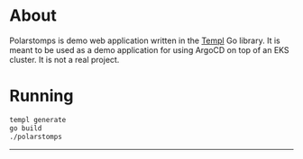 # About

Polarstomps is demo web application written in the [Templ](https://templ.guide/) Go library. It is meant to be used as a demo application for using ArgoCD on top of an EKS cluster. It is not a real project.

# Running

``` sh
templ generate
go build
./polarstomps
```

---
